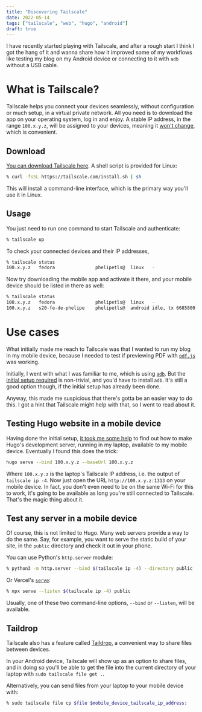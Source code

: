```yaml
---
title: "Discovering Tailscale"
date: 2022-05-14
tags: ["tailscale", "web", "hugo", "android"]
draft: true
---
```


I have recently started playing with Tailscale, and after a rough start I think
I got the hang of it and wanna share how it improved some of my workflows like
testing my blog on my Android device or connecting to it with `adb` without a
USB cable.

# What is Tailscale?

Tailscale helps you connect your devices seamlessly, without configuration or
much setup, in a virtual private network. All you need is to download the app
on your operating system, log in and enjoy. A stable IP address, in the range
`100.x.y.z`, will be assigned to your devices, meaning it [won't
change](https://tailscale.com/kb/1033/ip-and-dns-addresses/), which
is convenient.

## Download

[You can download Tailscale here](https://tailscale.com/download/). A shell
script is provided for Linux:

```sh
% curl -fsSL https://tailscale.com/install.sh | sh
```

This will install a command-line interface, which is the primary way you'll use
it in Linux.

## Usage

You just need to run one command to start Tailscale and authenticate:

```sh
% tailscale up
```

To check your connected devices and their IP addresses, 

```sh
% tailscale status
100.x.y.z   fedora               phelipetls@  linux   -
```

Now try downloading the mobile app and activate it there, and your mobile
device should be listed in there as well:

```sh
% tailscale status
100.x.y.z   fedora               phelipetls@  linux   -
100.x.y.z   s20-fe-de-phelipe    phelipetls@  android idle, tx 6685800 rx 260204
```

# Use cases

What initially made me reach to Tailscale was that I wanted to run my blog in
my mobile device, because I needed to test if previewing PDF with
[`pdf.js`](https://mozilla.github.io/pdf.js/) was working.

Initially, I went with what I was familiar to me, which is using
[`adb`](/posts/adb-a-must-know-cli-tool-for-android-development/). But the
[initial setup
required](https://developer.android.com/studio/command-line/adb#connect-to-a-device-over-wi-fi-android-11+)
is non-trivial, and you'd have to install `adb`. It's still a good option
though, if the initial setup has already been done.

Anyway, this made me suspicious that there's gotta be an easier way to do this.
I got a hint that Tailscale might help with that, so I went to read about it.

## Testing Hugo website in a mobile device

Having done the initial setup, [it took me some
help](https://www.reddit.com/r/Tailscale/comments/ukittc/how_to_access_a_web_server_running_on_my_laptop/)
to find out how to make Hugo's development server, running in my laptop,
available to my mobile device. Eventually I found this does the trick:

```sh
hugo serve --bind 100.x.y.z --baseUrl 100.x.y.z
```

Where `100.x.y.z` is the laptop's Tailscale IP address, i.e. the output of
`tailscale ip -4`. Now just open the URL `http://100.x.y.z:1313` on your mobile
device. In fact, you don't even need to be on the same Wi-Fi for this to work,
it's going to be available as long you're still connected to Tailscale. That's
the magic thing about it.

## Test any server in a mobile device

Of course, this is not limited to Hugo. Many web servers provide a way to do
the same. Say, for example, you want to serve the static build of your site, in
the `public` directory and check it out in your phone.

You can use Python's `http.server` module:

```sh
% python3 -m http.server --bind $(tailscale ip -4) --directory public
```

Or Vercel's [`serve`](https://github.com/vercel/serve):

```sh
% npx serve --listen $(tailscale ip -4) public
```

Usually, one of these two command-line options, `--bind` or `--listen`, will be
available.

## Taildrop

Tailscale also has a feature called
[Taildrop](https://tailscale.com/kb/1106/taildrop/), a convenient way to share
files between devices.

In your Android device, Tailscale will show up as an option to share files, and
in doing so you'll be able to get the file into the current directory of your
laptop with `sudo tailscale file get .`.

Alternatively, you can send files from your laptop to your mobile device with:

```sh
% sudo tailscale file cp $file $mobile_device_tailscale_ip_address:
```
